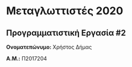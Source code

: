 # Μεταγλωττιστές 2020
## Προγραμματιστική Εργασία #2

**Ονοματεπώνυμο:** Χρήστος Δήμας

**Α.Μ.:** Π2017204


